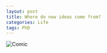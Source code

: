 ```yaml
---
layout: post
title: Where do new ideas come from?
categories: Life
tags: PhD
---
```


![Comic](http://www.phdcomics.com/comics/archive/phd080713s.gif)
